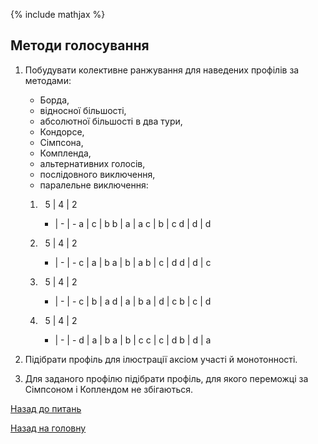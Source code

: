 <!-- 15.05 -->
{% include mathjax %}

## Методи голосування

1. Побудувати колективне ранжування для наведених профілів за
методами: 
	
	- Борда, 
	- відносної більшості, 
	- абсолютної більшості в два тури, 
	- Кондорсе, 
	- Сімпсона, 
	- Компленда, 
	- альтернативних голосів, 
	- послідовного виключення, 
	- паралельне виключення:

	1. &nbsp;
		5 | 4 | 2
		- | - | -
		a | c | b
		b | a | a
		c | b | c
		d | d | d

	2. &nbsp;
		5 | 4 | 2
		- | - | -
		c | a | b
		a | b | a
		b | c | d
		d | d | c

	3. &nbsp;
		5 | 4 | 2
		- | - | -
		c | b | a
		d | a | b
		a | d | c
		b | c | d

	4. &nbsp;
		5 | 4 | 2
		- | - | -
		d | a | b
		a | b | c
		c | c | d
		b | d | a

2. Підібрати профіль для ілюстрації аксіом участі й монотонності.

3. Для заданого профілю підібрати профіль, для якого переможці за Сімпсоном і Коплендом не збігаються.

[Назад до питань](README.md)

[Назад на головну](../README.md)
